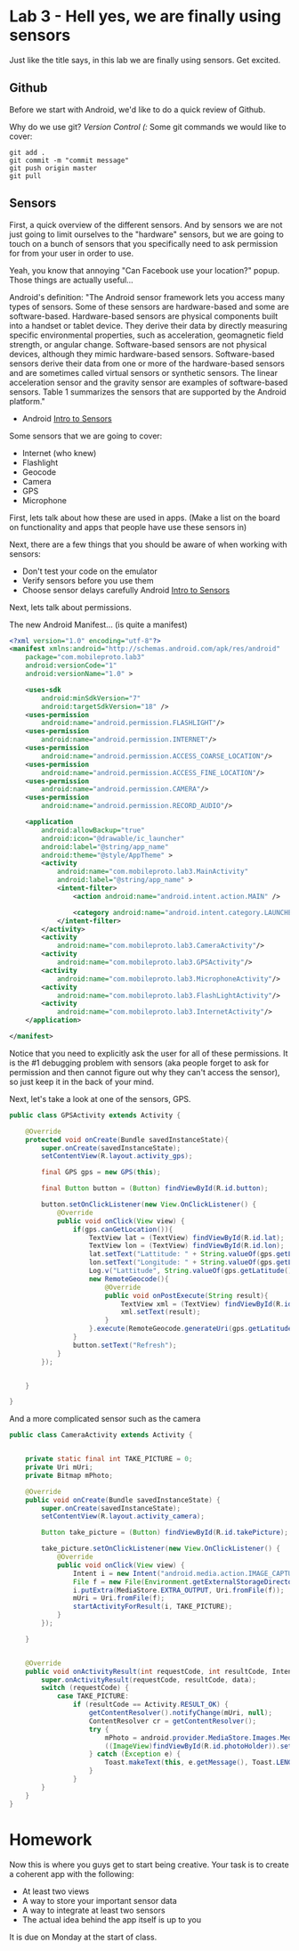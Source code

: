 Lab 3 - Hell yes, we are finally using sensors
===

Just like the title says, in this lab we are finally using sensors. Get excited.

Github
---

Before we start with Android, we'd like to do a quick review of Github.

Why do we use git? _Version Control (:_
Some git commands we would like to cover:

```
git add .
git commit -m "commit message"
git push origin master
git pull
```

Sensors
---

First, a quick overview of the different sensors. And by sensors we are not just going to limit ourselves to the "hardware" sensors, but we are going to touch on a bunch of sensors that you specifically need to ask permission for from your user in order to use.

Yeah, you know that annoying "Can Facebook use your location?" popup. Those things are actually useful...

Android's definition:
"The Android sensor framework lets you access many types of sensors. Some of these sensors are hardware-based and some are software-based. Hardware-based sensors are physical components built into a handset or tablet device. They derive their data by directly measuring specific environmental properties, such as acceleration, geomagnetic field strength, or angular change. Software-based sensors are not physical devices, although they mimic hardware-based sensors. Software-based sensors derive their data from one or more of the hardware-based sensors and are sometimes called virtual sensors or synthetic sensors. The linear acceleration sensor and the gravity sensor are examples of software-based sensors. Table 1 summarizes the sensors that are supported by the Android platform."
- Android [Intro to Sensors](http://developer.android.com/guide/topics/sensors/sensors_overview.html)

Some sensors that we are going to cover:

* Internet (who knew)
* Flashlight
* Geocode
* Camera
* GPS
* Microphone

First, lets talk about how these are used in apps. (Make a list on the board on functionality and apps that people have use these sensors in)

Next, there are a few things that you should be aware of when working with sensors:
* Don't test your code on the emulator
* Verify sensors before you use them
* Choose sensor delays carefully
Android [Intro to Sensors](http://developer.android.com/guide/topics/sensors/sensors_overview.html)


Next, lets talk about permissions.

The new Android Manifest... (is quite a manifest)

```xml
<?xml version="1.0" encoding="utf-8"?>
<manifest xmlns:android="http://schemas.android.com/apk/res/android"
    package="com.mobileproto.lab3"
    android:versionCode="1"
    android:versionName="1.0" >

    <uses-sdk
        android:minSdkVersion="7"
        android:targetSdkVersion="18" />
    <uses-permission
        android:name="android.permission.FLASHLIGHT"/>
    <uses-permission
        android:name="android.permission.INTERNET"/>
    <uses-permission
        android:name="android.permission.ACCESS_COARSE_LOCATION"/>
    <uses-permission
        android:name="android.permission.ACCESS_FINE_LOCATION"/>
    <uses-permission
        android:name="android.permission.CAMERA"/>
    <uses-permission
        android:name="android.permission.RECORD_AUDIO"/>

    <application
        android:allowBackup="true"
        android:icon="@drawable/ic_launcher"
        android:label="@string/app_name"
        android:theme="@style/AppTheme" >
        <activity
            android:name="com.mobileproto.lab3.MainActivity"
            android:label="@string/app_name" >
            <intent-filter>
                <action android:name="android.intent.action.MAIN" />

                <category android:name="android.intent.category.LAUNCHER" />
            </intent-filter>
        </activity>
        <activity
            android:name="com.mobileproto.lab3.CameraActivity"/>
        <activity
            android:name="com.mobileproto.lab3.GPSActivity"/>
        <activity
            android:name="com.mobileproto.lab3.MicrophoneActivity"/>
        <activity
            android:name="com.mobileproto.lab3.FlashLightActivity"/>
        <activity
            android:name="com.mobileproto.lab3.InternetActivity"/>
    </application>

</manifest>
```

Notice that you need to explicitly ask the user for all of these permissions. It is the #1 debugging problem with sensors (aka people forget to ask for permission and then cannot figure out why they can't access the sensor), so just keep it in the back of your mind.

Next, let's take a look at one of the sensors, GPS.

```java
public class GPSActivity extends Activity {

    @Override
    protected void onCreate(Bundle savedInstanceState){
        super.onCreate(savedInstanceState);
        setContentView(R.layout.activity_gps);

        final GPS gps = new GPS(this);

        final Button button = (Button) findViewById(R.id.button);

        button.setOnClickListener(new View.OnClickListener() {
            @Override
            public void onClick(View view) {
                if(gps.canGetLocation()){
                    TextView lat = (TextView) findViewById(R.id.lat);
                    TextView lon = (TextView) findViewById(R.id.lon);
                    lat.setText("Lattitude: " + String.valueOf(gps.getLatitude()));
                    lon.setText("Longitude: " + String.valueOf(gps.getLongitude()));
                    Log.v("Lattitude", String.valueOf(gps.getLatitude()));
                    new RemoteGeocode(){
                        @Override
                        public void onPostExecute(String result){
                            TextView xml = (TextView) findViewById(R.id.textView);
                            xml.setText(result);
                        }
                    }.execute(RemoteGeocode.generateUri(gps.getLatitude(), gps.getLongitude()));
                }
                button.setText("Refresh");
            }
        });


    }

}
```

And a more complicated sensor such as the camera

```java
public class CameraActivity extends Activity {


    private static final int TAKE_PICTURE = 0;
    private Uri mUri;
    private Bitmap mPhoto;

    @Override
    public void onCreate(Bundle savedInstanceState) {
        super.onCreate(savedInstanceState);
        setContentView(R.layout.activity_camera);

        Button take_picture = (Button) findViewById(R.id.takePicture);

        take_picture.setOnClickListener(new View.OnClickListener() {
            @Override
            public void onClick(View view) {
                Intent i = new Intent("android.media.action.IMAGE_CAPTURE");
                File f = new File(Environment.getExternalStorageDirectory(), System.currentTimeMillis()/1000L + ".jpg");
                i.putExtra(MediaStore.EXTRA_OUTPUT, Uri.fromFile(f));
                mUri = Uri.fromFile(f);
                startActivityForResult(i, TAKE_PICTURE);
            }
        });

    }


    @Override
    public void onActivityResult(int requestCode, int resultCode, Intent data) {
        super.onActivityResult(requestCode, resultCode, data);
        switch (requestCode) {
            case TAKE_PICTURE:
                if (resultCode == Activity.RESULT_OK) {
                    getContentResolver().notifyChange(mUri, null);
                    ContentResolver cr = getContentResolver();
                    try {
                        mPhoto = android.provider.MediaStore.Images.Media.getBitmap(cr, mUri);
                        ((ImageView)findViewById(R.id.photoHolder)).setImageBitmap(mPhoto);
                    } catch (Exception e) {
                        Toast.makeText(this, e.getMessage(), Toast.LENGTH_SHORT).show();
                    }
                }
        }
    }
}
```

Homework
===

Now this is where you guys get to start being creative. Your task is to create a coherent app with the following:

* At least two views
* A way to store your important sensor data
* A way to integrate at least two sensors
* The actual idea behind the app itself is up to you

It is due on Monday at the start of class.
